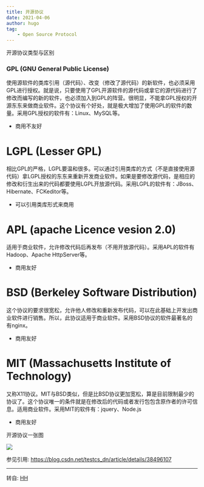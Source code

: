 ```yaml
---
title: 开源协议
date: 2021-04-06
author: hugo
tag:
    - Open Source Protocol
---
```


开源协议类型与区别


### GPL (GNU General Public License)

使用源软件的类库引用（源代码）、改变（修改了源代码）的新软件，也必须采用GPL进行授权。就是说，只要使用了GPL开源软件的源代码或拿它的源代码进行了修改而编写的新的软件，也必须加入到GPL的阵营。很明显，不能拿GPL授权的开源东东来做商业软件。这个协议有个好处，就是极大增加了使用GPL的软件的数量。采用GPL授权的软件有：Linux、MySQL等。

* 商用不友好

# LGPL (Lesser GPL)

相比GPL的严格，LGPL要温和很多。可以通过引用类库的方式（不是直接使用源代码）拿LGPL授权的东东来重新开发商业软件。如果是要修改源代码，是相应的修改和衍生出来的代码都要使用LGPL开放源代码。采用LGPL的软件有：JBoss、Hibernate、FCKeditor等。

* 可以引用类库形式来商用

# APL (apache Licence vesion 2.0)

适用于商业软件，允许修改代码后再发布（不用开放源代码）。采用APL的软件有Hadoop、Apache HttpServer等。

* 商用友好

# BSD (Berkeley Software Distribution)

这个协议的要求很宽松，允许他人修改和重新发布代码，可以在此基础上开发出商业软件进行销售。所以，此协议适用于商业软件。采用BSD协议的软件最著名的有nginx。

* 商用友好

# MIT (Massachusetts Institute of Technology)

又称X11协议。MIT与BSD类似，但是比BSD协议更加宽松，算是目前限制最少的协议了。这个协议唯一的条件就是在修改后的代码或者发行包包含原作者的许可信息。适用商业软件。采用MIT的软件有：jquery、Node.js

* 商用友好


开源协议一张图

![](@assets/202104/protocols.jpg)

参见引用: https://blog.csdn.net/testcs_dn/article/details/38496107

---
转自: [HH](http://www.hugohuang.xyz/)
